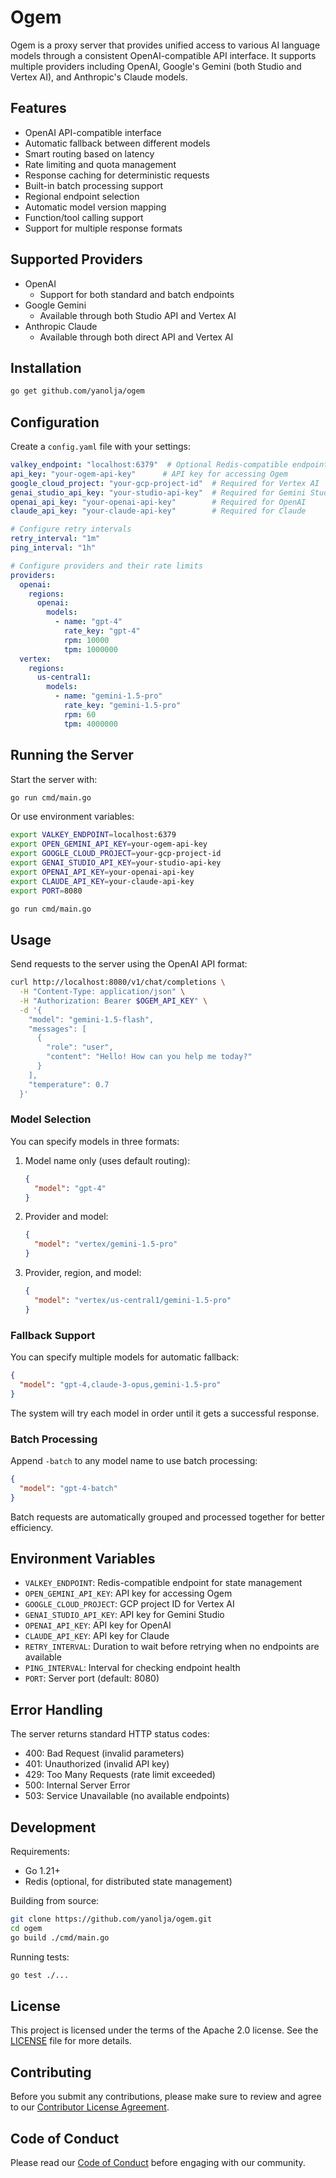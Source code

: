 # Ogem

Ogem is a proxy server that provides unified access to various AI language models through a consistent OpenAI-compatible API interface. It supports multiple providers including OpenAI, Google's Gemini (both Studio and Vertex AI), and Anthropic's Claude models.

## Features

- OpenAI API-compatible interface
- Automatic fallback between different models
- Smart routing based on latency
- Rate limiting and quota management
- Response caching for deterministic requests
- Built-in batch processing support
- Regional endpoint selection
- Automatic model version mapping
- Function/tool calling support
- Support for multiple response formats

## Supported Providers

- OpenAI
  - Support for both standard and batch endpoints
- Google Gemini
  - Available through both Studio API and Vertex AI
- Anthropic Claude
  - Available through both direct API and Vertex AI

## Installation

```bash
go get github.com/yanolja/ogem
```

## Configuration

Create a `config.yaml` file with your settings:

```yaml
valkey_endpoint: "localhost:6379"  # Optional Redis-compatible endpoint for state management
api_key: "your-ogem-api-key"      # API key for accessing Ogem
google_cloud_project: "your-gcp-project-id"  # Required for Vertex AI
genai_studio_api_key: "your-studio-api-key"  # Required for Gemini Studio
openai_api_key: "your-openai-api-key"        # Required for OpenAI
claude_api_key: "your-claude-api-key"        # Required for Claude

# Configure retry intervals
retry_interval: "1m"
ping_interval: "1h"

# Configure providers and their rate limits
providers:
  openai:
    regions:
      openai:
        models:
          - name: "gpt-4"
            rate_key: "gpt-4"
            rpm: 10000
            tpm: 1000000
  vertex:
    regions:
      us-central1:
        models:
          - name: "gemini-1.5-pro"
            rate_key: "gemini-1.5-pro"
            rpm: 60
            tpm: 4000000
```

## Running the Server

Start the server with:

```bash
go run cmd/main.go
```

Or use environment variables:

```bash
export VALKEY_ENDPOINT=localhost:6379
export OPEN_GEMINI_API_KEY=your-ogem-api-key
export GOOGLE_CLOUD_PROJECT=your-gcp-project-id
export GENAI_STUDIO_API_KEY=your-studio-api-key
export OPENAI_API_KEY=your-openai-api-key
export CLAUDE_API_KEY=your-claude-api-key
export PORT=8080

go run cmd/main.go
```

## Usage

Send requests to the server using the OpenAI API format:

```bash
curl http://localhost:8080/v1/chat/completions \
  -H "Content-Type: application/json" \
  -H "Authorization: Bearer $OGEM_API_KEY" \
  -d '{
    "model": "gemini-1.5-flash",
    "messages": [
      {
        "role": "user",
        "content": "Hello! How can you help me today?"
      }
    ],
    "temperature": 0.7
  }'
```

### Model Selection

You can specify models in three formats:

1. Model name only (uses default routing):
   ```json
   {
     "model": "gpt-4"
   }
   ```

2. Provider and model:
   ```json
   {
     "model": "vertex/gemini-1.5-pro"
   }
   ```

3. Provider, region, and model:
   ```json
   {
     "model": "vertex/us-central1/gemini-1.5-pro"
   }
   ```

### Fallback Support

You can specify multiple models for automatic fallback:

```json
{
  "model": "gpt-4,claude-3-opus,gemini-1.5-pro"
}
```

The system will try each model in order until it gets a successful response.

### Batch Processing

Append `-batch` to any model name to use batch processing:

```json
{
  "model": "gpt-4-batch"
}
```

Batch requests are automatically grouped and processed together for better efficiency.

## Environment Variables

- `VALKEY_ENDPOINT`: Redis-compatible endpoint for state management
- `OPEN_GEMINI_API_KEY`: API key for accessing Ogem
- `GOOGLE_CLOUD_PROJECT`: GCP project ID for Vertex AI
- `GENAI_STUDIO_API_KEY`: API key for Gemini Studio
- `OPENAI_API_KEY`: API key for OpenAI
- `CLAUDE_API_KEY`: API key for Claude
- `RETRY_INTERVAL`: Duration to wait before retrying when no endpoints are available
- `PING_INTERVAL`: Interval for checking endpoint health
- `PORT`: Server port (default: 8080)

## Error Handling

The server returns standard HTTP status codes:

- 400: Bad Request (invalid parameters)
- 401: Unauthorized (invalid API key)
- 429: Too Many Requests (rate limit exceeded)
- 500: Internal Server Error
- 503: Service Unavailable (no available endpoints)

## Development

Requirements:
- Go 1.21+
- Redis (optional, for distributed state management)

Building from source:

```bash
git clone https://github.com/yanolja/ogem.git
cd ogem
go build ./cmd/main.go
```

Running tests:

```bash
go test ./...
```

## License

This project is licensed under the terms of the Apache 2.0 license. See the [LICENSE](LICENSE) file for more details.

## Contributing

Before you submit any contributions, please make sure to review and agree to our [Contributor License Agreement](CLA.md).

## Code of Conduct

Please read our [Code of Conduct](CODE_OF_CONDUCT.md) before engaging with our community.
